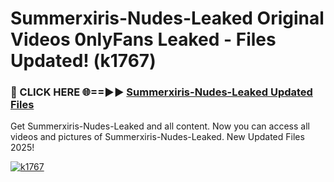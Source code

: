 # Summerxiris-Nudes-Leaked Original Videos 0nlyFans Leaked - Files Updated! (k1767)

<h3>🔴 CLICK HERE 🌐==►► <a href="https://tinyurl.com/5h6xmrr3" rel="nofollow">Summerxiris-Nudes-Leaked Updated Files</a></h3>

Get Summerxiris-Nudes-Leaked and all content. Now you can access all videos and pictures of Summerxiris-Nudes-Leaked. New Updated Files 2025!

[![k1767](https://i.imgur.com/KVD873Z.gif)](https://tinyurl.com/5h6xmrr3)
